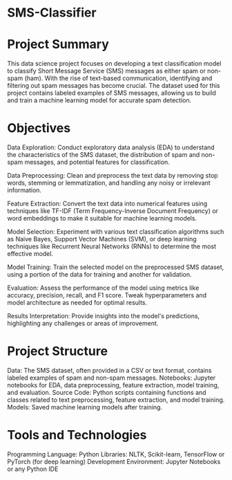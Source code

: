 # SMS-Classifier

# Project Summary
This data science project focuses on developing a text classification model to classify Short Message Service (SMS) messages as either spam or non-spam (ham). With the rise of text-based communication, identifying and filtering out spam messages has become crucial. The dataset used for this project contains labeled examples of SMS messages, allowing us to build and train a machine learning model for accurate spam detection.

# Objectives
Data Exploration: Conduct exploratory data analysis (EDA) to understand the characteristics of the SMS dataset, the distribution of spam and non-spam messages, and potential features for classification.

Data Preprocessing: Clean and preprocess the text data by removing stop words, stemming or lemmatization, and handling any noisy or irrelevant information.

Feature Extraction: Convert the text data into numerical features using techniques like TF-IDF (Term Frequency-Inverse Document Frequency) or word embeddings to make it suitable for machine learning models.

Model Selection: Experiment with various text classification algorithms such as Naive Bayes, Support Vector Machines (SVM), or deep learning techniques like Recurrent Neural Networks (RNNs) to determine the most effective model.

Model Training: Train the selected model on the preprocessed SMS dataset, using a portion of the data for training and another for validation.

Evaluation: Assess the performance of the model using metrics like accuracy, precision, recall, and F1 score. Tweak hyperparameters and model architecture as needed for optimal results.

Results Interpretation: Provide insights into the model's predictions, highlighting any challenges or areas of improvement.

# Project Structure
Data: The SMS dataset, often provided in a CSV or text format, contains labeled examples of spam and non-spam messages.
Notebooks: Jupyter notebooks for EDA, data preprocessing, feature extraction, model training, and evaluation.
Source Code: Python scripts containing functions and classes related to text preprocessing, feature extraction, and model training.
Models: Saved machine learning models after training.
# Tools and Technologies
Programming Language: Python
Libraries: NLTK, Scikit-learn, TensorFlow or PyTorch (for deep learning)
Development Environment: Jupyter Notebooks or any Python IDE
